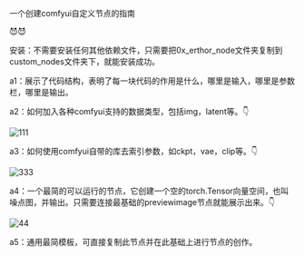 一个创建comfyui自定义节点的指南

😈😈


安装：不需要安装任何其他依赖文件，只需要把0x_erthor_node文件夹复制到custom_nodes文件夹下，就能安装成功。

a1：展示了代码结构，表明了每一块代码的作用是什么，哪里是输入，哪里是参数栏，哪里是输出。

a2：如何加入各种comfyui支持的数据类型，包括img，latent等。👇

![111](https://github.com/erthorpabar/guide-to-write-comfyui-custom-node/assets/161300602/af6bdef8-4728-45b5-8833-85c6f430f4ef)


a3：如何使用comfyui自带的库去索引参数，如ckpt，vae，clip等。👇

![333](https://github.com/erthorpabar/guide-to-write-comfyui-custom-node/assets/161300602/5e8aba93-0e6d-4fb1-b57e-9db492a408b5)


a4：一个最简的可以运行的节点，它创建一个空的torch.Tensor向量空间，也叫噪点图，并输出。只需要连接最基础的previewimage节点就能展示出来。👇

![44](https://github.com/erthorpabar/guide-to-write-comfyui-custom-node/assets/161300602/59673717-5a72-4af2-9105-b3fd5ce06ff8)


a5：通用最简模板，可直接复制此节点并在此基础上进行节点的创作。




